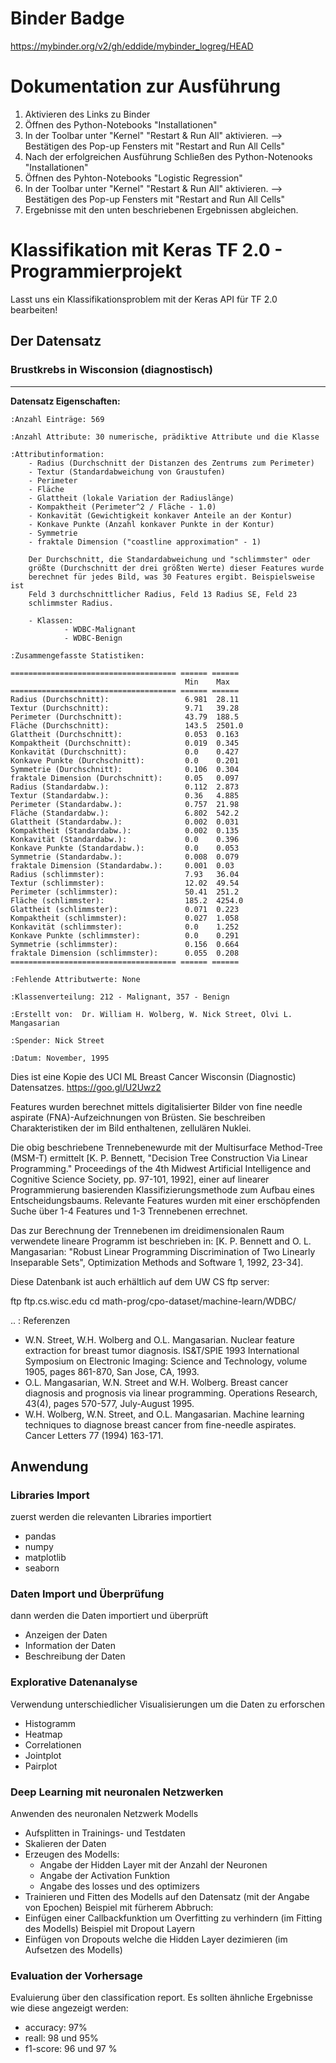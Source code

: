 # Binder Badge
https://mybinder.org/v2/gh/eddide/mybinder_logreg/HEAD

# Dokumentation zur Ausführung
1. Aktivieren des Links zu Binder
2. Öffnen des Python-Notebooks "Installationen"
3. In der Toolbar unter "Kernel" "Restart & Run All" aktivieren. --> Bestätigen des Pop-up Fensters mit "Restart and Run All Cells"
4. Nach der erfolgreichen Ausführung Schließen des Python-Notenooks "Installationen"
5. Öffnen des Pyhton-Notebooks "Logistic Regression"
6. In der Toolbar unter "Kernel" "Restart & Run All" aktivieren. --> Bestätigen des Pop-up Fensters mit "Restart and Run All Cells"
7. Ergebnisse mit den unten beschriebenen Ergebnissen abgleichen.


# Klassifikation mit Keras TF 2.0 - Programmierprojekt

Lasst uns ein Klassifikationsproblem mit der Keras API für TF 2.0 bearbeiten!

## Der Datensatz

### Brustkrebs in Wisconsion (diagnostisch)
--------------------------------------------

**Datensatz Eigenschaften:**

    :Anzahl Einträge: 569

    :Anzahl Attribute: 30 numerische, prädiktive Attribute und die Klasse

    :Attributinformation:
        - Radius (Durchschnitt der Distanzen des Zentrums zum Perimeter)
        - Textur (Standardabweichung von Graustufen)
        - Perimeter
        - Fläche
        - Glattheit (lokale Variation der Radiuslänge)
        - Kompaktheit (Perimeter^2 / Fläche - 1.0)
        - Konkavität (Gewichtigkeit konkaver Anteile an der Kontur)
        - Konkave Punkte (Anzahl konkaver Punkte in der Kontur)
        - Symmetrie 
        - fraktale Dimension ("coastline approximation" - 1)

        Der Durchschnitt, die Standardabweichung und "schlimmster" oder 
        größte (Durchschnitt der drei größten Werte) dieser Features wurde 
        berechnet für jedes Bild, was 30 Features ergibt. Beispielsweise ist
        Feld 3 durchschnittlicher Radius, Feld 13 Radius SE, Feld 23 
        schlimmster Radius.

        - Klassen:
                - WDBC-Malignant
                - WDBC-Benign

    :Zusammengefasste Statistiken:

    ===================================== ====== ======
                                           Min    Max
    ===================================== ====== ======
    Radius (Durchschnitt):                 6.981  28.11
    Textur (Durchschnitt):                 9.71   39.28
    Perimeter (Durchschnitt):              43.79  188.5
    Fläche (Durchschnitt):                 143.5  2501.0
    Glattheit (Durchschnitt):              0.053  0.163
    Kompaktheit (Durchschnitt):            0.019  0.345
    Konkavität (Durchschnitt):             0.0    0.427
    Konkave Punkte (Durchschnitt):         0.0    0.201
    Symmetrie (Durchschnitt):              0.106  0.304
    fraktale Dimension (Durchschnitt):     0.05   0.097
    Radius (Standardabw.):                 0.112  2.873
    Textur (Standardabw.):                 0.36   4.885
    Perimeter (Standardabw.):              0.757  21.98
    Fläche (Standardabw.):                 6.802  542.2
    Glattheit (Standardabw.):              0.002  0.031
    Kompaktheit (Standardabw.):            0.002  0.135
    Konkavität (Standardabw.):             0.0    0.396
    Konkave Punkte (Standardabw.):         0.0    0.053
    Symmetrie (Standardabw.):              0.008  0.079
    fraktale Dimension (Standardabw.):     0.001  0.03
    Radius (schlimmster):                  7.93   36.04
    Textur (schlimmster):                  12.02  49.54
    Perimeter (schlimmster):               50.41  251.2
    Fläche (schlimmster):                  185.2  4254.0
    Glattheit (schlimmster):               0.071  0.223
    Kompaktheit (schlimmster):             0.027  1.058
    Konkavität (schlimmster):              0.0    1.252
    Konkave Punkte (schlimmster):          0.0    0.291
    Symmetrie (schlimmster):               0.156  0.664
    fraktale Dimension (schlimmster):      0.055  0.208
    ===================================== ====== ======

    :Fehlende Attributwerte: None

    :Klassenverteilung: 212 - Malignant, 357 - Benign

    :Erstellt von:  Dr. William H. Wolberg, W. Nick Street, Olvi L. Mangasarian

    :Spender: Nick Street

    :Datum: November, 1995

Dies ist eine Kopie des UCI ML Breast Cancer Wisconsin (Diagnostic) Datensatzes.
https://goo.gl/U2Uwz2

Features wurden berechnet mittels digitalisierter Bilder von fine needle
aspirate (FNA)-Aufzeichnungen von Brüsten. Sie beschreiben Charakteristiken
der im Bild enthaltenen, zellulären  Nuklei.

Die obig beschriebene Trennebenewurde mit der Multisurface 
Method-Tree (MSM-T) ermittelt [K. P. Bennett, "Decision Tree
Construction Via Linear Programming." Proceedings of the 4th
Midwest Artificial Intelligence and Cognitive Science Society,
pp. 97-101, 1992], einer auf linearer Programmierung basierenden
Klassifizierungsmethode zum Aufbau eines Entscheidungsbaums.
Relevante Features wurden mit einer erschöpfenden Suche über
1-4 Features und 1-3 Trennebenen errechnet.

Das zur Berechnung der Trennebenen im dreidimensionalen Raum
verwendete lineare Programm ist beschrieben in:
[K. P. Bennett and O. L. Mangasarian: "Robust Linear
Programming Discrimination of Two Linearly Inseparable Sets",
Optimization Methods and Software 1, 1992, 23-34].

Diese Datenbank ist auch erhältlich auf dem UW CS ftp server:

ftp ftp.cs.wisc.edu
cd math-prog/cpo-dataset/machine-learn/WDBC/

.. : Referenzen

   - W.N. Street, W.H. Wolberg and O.L. Mangasarian. Nuclear feature extraction 
     for breast tumor diagnosis. IS&T/SPIE 1993 International Symposium on 
     Electronic Imaging: Science and Technology, volume 1905, pages 861-870,
     San Jose, CA, 1993.
   - O.L. Mangasarian, W.N. Street and W.H. Wolberg. Breast cancer diagnosis and 
     prognosis via linear programming. Operations Research, 43(4), pages 570-577, 
     July-August 1995.
   - W.H. Wolberg, W.N. Street, and O.L. Mangasarian. Machine learning techniques
     to diagnose breast cancer from fine-needle aspirates. Cancer Letters 77 (1994) 
     163-171.

## Anwendung
### Libraries Import
zuerst werden die relevanten Libraries importiert
- pandas
- numpy
- matplotlib
- seaborn
### Daten Import und Überprüfung
dann werden die Daten importiert und überprüft
- Anzeigen der Daten
- Information der Daten
- Beschreibung der Daten
### Explorative Datenanalyse
Verwendung unterschiedlicher Visualisierungen um die Daten zu erforschen
- Histogramm
- Heatmap
- Correlationen
- Jointplot
- Pairplot
### Deep Learning mit neuronalen Netzwerken
Anwenden des neuronalen Netzwerk Modells
- Aufsplitten in Trainings- und Testdaten
- Skalieren der Daten
- Erzeugen des Modells:
  - Angabe der Hidden Layer mit der Anzahl der Neuronen
  - Angabe der Activation Funktion
  - Angabe des losses und des optimizers
- Trainieren und Fitten des Modells auf den Datensatz (mit der Angabe von Epochen)
Beispiel mit fürherem Abbruch:
- Einfügen einer Callbackfunktion um Overfitting zu verhindern (im Fitting des Modells)
Beispiel mit Dropout Layern
- Einfügen von Dropouts welche die Hidden Layer dezimieren (im Aufsetzen des Modells)
### Evaluation der Vorhersage
Evaluierung über den classification report.
Es sollten ähnliche Ergebnisse wie diese angezeigt werden:
- accuracy: 97%
- reall: 98 und 95%
- f1-score: 96 und 97 %

